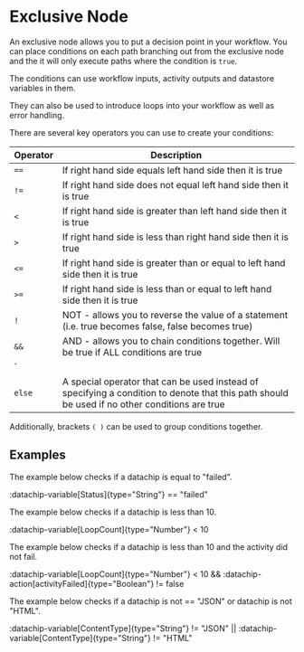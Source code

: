 # Exclusive Node

An exclusive node allows you to put a decision point in your workflow. You can place conditions on each path branching out from the exclusive node and the it will only execute paths where the condition is `true`.

The conditions can use workflow inputs, activity outputs and datastore variables in them.

They can also be used to introduce loops into your workflow as well as error handling.

There are several key operators you can use to create your conditions:

| Operator | Description |
| --- | --- |
| `==` | If right hand side equals left hand side then it is true |
| `!=` | If right hand side does not equal left hand side then it is true |
| `<` | If right hand side is greater than left hand side then it is true |
| `>` | If right hand side is less than right hand side then it is true |
| `<=` | If right hand side is greater than or equal to left hand side then it is true |
| `>=` | If right hand side is less than or equal to left hand side then it is true |
| `!` | NOT - allows you to reverse the value of a statement (i.e. true becomes false, false becomes true) |
| `&&` | AND - allows you to chain conditions together. Will be true if ALL conditions are true |
| `||` | OR - allows you to chain conditions together. Will be true if any of the conditions are true |
| `else` | A special operator that can be used instead of specifying a condition to denote that this path should be used if no other conditions are true |

Additionally, brackets `( )` can be used to group conditions together.

## Examples

The example below checks if a datachip is equal to "failed".

:datachip-variable[Status]{type="String"} == "failed"

The example below checks if a datachip is less than 10.

:datachip-variable[LoopCount]{type="Number"} < 10

The example below checks if a datachip is less than 10 and the activity did not fail.

:datachip-variable[LoopCount]{type="Number"} < 10 && :datachip-action[activityFailed]{type="Boolean"} != false

The example below checks if a datachip is not == "JSON" or datachip is not "HTML".

:datachip-variable[ContentType]{type="String"} != "JSON" || :datachip-variable[ContentType]{type="String"} != "HTML"
